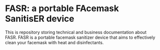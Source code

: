 # FASR: a portable FAcemask SanitisER device

This is repository storing technical and business documentation about FASR. FASR is a portable facemask sanitizer device that aims to effectively clean your facemask with heat and disinfectants.
